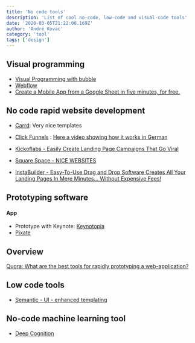 ```yaml
---
title: 'No code tools'
description: 'List of cool no-code, low-code and visual-code tools'
date: '2020-03-05T21:22:00.169Z'
author: 'André Kovac'
category: 'tool'
tags: ['design']
---
```


## Visual programming

- [Visual Programming with bubble](https://bubble.io/)
- [Webflow](https://webflow.com/)
- [Create a Mobile App from a Google Sheet in five minutes, for free.](https://www.glideapps.com/)

## No code rapid website development

- [Carrd](https://carrd.co/build): Very nice templates

- [Click Funnels](https://www.clickfunnels.com/) : [Here a video showing how it works in German](https://www.youtube.com/watch?v=F_WI_0vWFaw)

- [Kickoflabs - Easily Create Landing Page Campaigns That Go Viral](https://kickofflabs.com/)

- [Square Space - NICE WEBSITES](http://www.squarespace.com/)

- [InstaBuilder - Easy-To-Use Drag and Drop Software Creates All Your Landing Pages In Mere Minutes... Without Expensive Fees!](http://instabuilder.com/v2.0/launch/)

## Prototyping software

#### App

- Prototype with Keynote: [Keynotopia](http://keynotopia.com/#how)
- [Pixate](http://www.pixate.com/)

## Overview

[Quora: What are the best tools for rapidly prototyping a web-application?](https://www.quora.com/What-are-the-best-tools-for-rapidly-prototyping-a-web-application)


## Low code tools

- [Semantic - UI - enhanced templating](https://semantic-ui.com/)

## No-code machine learning tool

- [Deep Cognition](https://deepcognition.ai/)